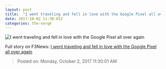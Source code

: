 ```yaml
---
layout: post
title:  "I went traveling and fell in love with the Google Pixel all over again"
date: 2017-10-02 11:30:01Z
categories: the-verge
---
```


![I went traveling and fell in love with the Google Pixel all over again](https://cdn0.vox-cdn.com/thumbor/R9CtKUqIw6q817KToWwhTADPm9o=/0x151:2100x1250/fit-in/1200x630/cdn1.vox-cdn.com/uploads/chorus_asset/file/9363273/pixelbarcelona.jpg)




Full story on F3News: [I went traveling and fell in love with the Google Pixel all over again](http://www.f3nws.com/n/VPynHJ)

> Posted on: Monday, October 2, 2017 11:30:01 AM
